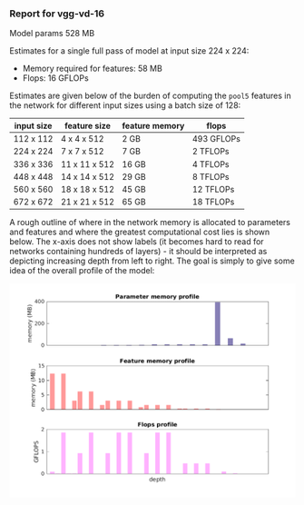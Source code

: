### Report for vgg-vd-16
Model params 528 MB 

Estimates for a single full pass of model at input size 224 x 224: 

* Memory required for features: 58 MB 
* Flops: 16 GFLOPs 

Estimates are given below of the burden of computing the `pool5` features in the network for different input sizes using a batch size of 128: 

| input size | feature size | feature memory | flops | 
|------------|--------------|----------------|-------| 
| 112 x 112 | 4 x 4 x 512 | 2 GB | 493 GFLOPs |
| 224 x 224 | 7 x 7 x 512 | 7 GB | 2 TFLOPs |
| 336 x 336 | 11 x 11 x 512 | 16 GB | 4 TFLOPs |
| 448 x 448 | 14 x 14 x 512 | 29 GB | 8 TFLOPs |
| 560 x 560 | 18 x 18 x 512 | 45 GB | 12 TFLOPs |
| 672 x 672 | 21 x 21 x 512 | 65 GB | 18 TFLOPs |

A rough outline of where in the network memory is allocated to parameters and features and where the greatest computational cost lies is shown below.  The x-axis does not show labels (it becomes hard to read for networks containing hundreds of layers) - it should be interpreted as depicting increasing depth from left to right.  The goal is simply to give some idea of the overall profile of the model: 

![vgg-vd-16 profile](figs/vgg-vd-16.png)
